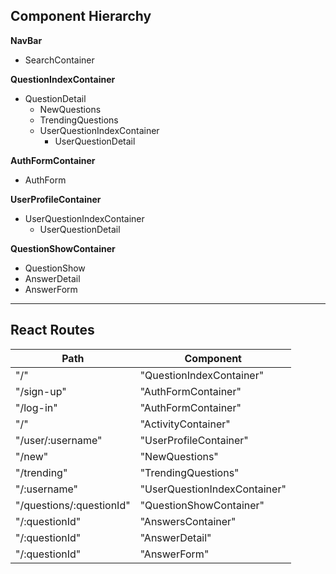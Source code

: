## Component Hierarchy

**NavBar**
 * SearchContainer
 
**QuestionIndexContainer**
 * QuestionDetail
   - NewQuestions
   - TrendingQuestions
   - UserQuestionIndexContainer
     + UserQuestionDetail
 
**AuthFormContainer**
 * AuthForm
 
**UserProfileContainer**
 * UserQuestionIndexContainer
   - UserQuestionDetail
  
**QuestionShowContainer**
 * QuestionShow
 * AnswerDetail
 * AnswerForm
---
## React Routes
 
|Path  | Component  |
|------|------------|
| "/" | "QuestionIndexContainer" |
| "/sign-up" | "AuthFormContainer" |
| "/log-in" | "AuthFormContainer" |
| "/" | "ActivityContainer" |
| "/user/:username" | "UserProfileContainer" |
| "/new" | "NewQuestions" |
| "/trending" | "TrendingQuestions" |
| "/:username" | "UserQuestionIndexContainer" |
| "/questions/:questionId" | "QuestionShowContainer" |
| "/:questionId" | "AnswersContainer" |
| "/:questionId" | "AnswerDetail" |
| "/:questionId" | "AnswerForm" |
